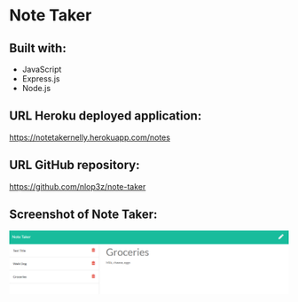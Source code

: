 # Note Taker

## Built with:
* JavaScript
* Express.js
* Node.js

## URL Heroku deployed application:
https://notetakernelly.herokuapp.com/notes

## URL GitHub repository:
https://github.com/nlop3z/note-taker


## Screenshot of Note Taker:
![This is a screenshot of Note Taker](/public/assets/images/screenshot.PNG)
